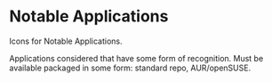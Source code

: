 # Notable Applications

Icons for Notable Applications.

Applications considered that have some form of recognition. Must be available packaged in some form: standard repo, AUR/openSUSE.
